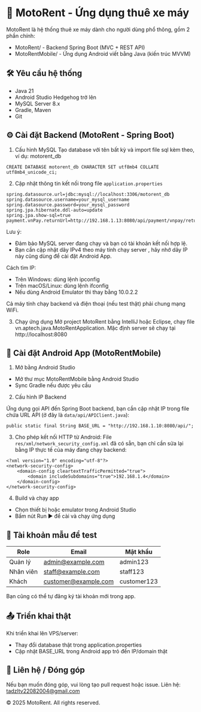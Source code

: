 # 🚀 MotoRent - Ứng dụng thuê xe máy

MotoRent là hệ thống thuê xe máy dành cho người dùng phổ thông, gồm 2 phần chính:
- MotoRent/ - Backend Spring Boot (MVC + REST API)
- MotoRentMobile/ - Ứng dụng Android viết bằng Java (kiến trúc MVVM)

## 🛠 Yêu cầu hệ thống
- Java 21
- Android Studio Hedgehog trở lên
- MySQL Server 8.x
- Gradle, Maven
- Git

## ⚙️ Cài đặt Backend (MotoRent - Spring Boot)

1. Cấu hình MySQL
Tạo database với tên bất kỳ và import file sql kèm theo, ví dụ: motorent_db

`CREATE DATABASE motorent_db CHARACTER SET utf8mb4 COLLATE utf8mb4_unicode_ci;`

2. Cập nhật thông tin kết nối trong file `application.properties`

```
spring.datasource.url=jdbc:mysql://localhost:3306/motorent_db
spring.datasource.username=your_mysql_username
spring.datasource.password=your_mysql_password
spring.jpa.hibernate.ddl-auto=update
spring.jpa.show-sql=true
payment.vnPay.returnUrl=http://192.168.1.13:8080/api/payment/vnpay/return
```
Lưu ý: 
- Đảm bảo MySQL server đang chạy và bạn có tài khoản kết nối hợp lệ.
- Bạn cần cập nhật dãy IPv4 theo máy tính chạy server , hãy nhớ dãy IP này cũng dùng để cài đặt Android App.

Cách tìm IP:
- Trên Windows: dùng lệnh ipconfig
- Trên macOS/Linux: dùng lệnh ifconfig
- Nếu dùng Android Emulator thì thay bằng 10.0.2.2

Cả máy tính chạy backend và điện thoại (nếu test thật) phải chung mạng WiFi.

3. Chạy ứng dụng
Mở project MotoRent bằng IntelliJ hoặc Eclipse, chạy file vn.aptech.java.MotoRentApplication. Mặc định server sẽ chạy tại http://localhost:8080

## 📱 Cài đặt Android App (MotoRentMobile)

1. Mở bằng Android Studio
- Mở thư mục MotoRentMobile bằng Android Studio
- Sync Gradle nếu được yêu cầu

2. Cấu hình IP Backend

Ứng dụng gọi API đến Spring Boot backend, bạn cần cập nhật IP trong file chứa URL API (ở đây là `data/api/APIClient.java`):

`public static final String BASE_URL = "http://192.168.1.10:8080/api/";`


3. Cho phép kết nối HTTP từ Android:
File `res/xml/network_security_config.xml` đã có sẵn, bạn chỉ cần sửa lại  bằng IP thực tế của máy đang chạy backend: 

```
<?xml version="1.0" encoding="utf-8"?>
<network-security-config>
    <domain-config cleartextTrafficPermitted="true">
        <domain includeSubdomains="true">192.168.1.4</domain>
    </domain-config>
</network-security-config>
```

4. Build và chạy app
- Chọn thiết bị hoặc emulator trong Android Studio
- Bấm nút Run ▶️ để cài và chạy ứng dụng

## 🔐 Tài khoản mẫu để test

| Role    | Email              | Mật khẩu |
|---------|--------------------|----------|
| Quản lý | admin@example.com  | admin123 |
|Nhân viên| staff@example.com  | staff123 |
| Khách   |customer@example.com|customer123|

Bạn cũng có thể tự đăng ký tài khoản mới trong app.

## 📤 Triển khai thật
Khi triển khai lên VPS/server:
- Thay đổi database thật trong application.properties
- Cập nhật BASE_URL trong Android app trỏ đến IP/domain thật


## 📧 Liên hệ / Đóng góp
Nếu bạn muốn đóng góp, vui lòng tạo pull request hoặc issue.
Liên hệ: tadzltv22082004@gmail.com

© 2025 MotoRent. All rights reserved.
